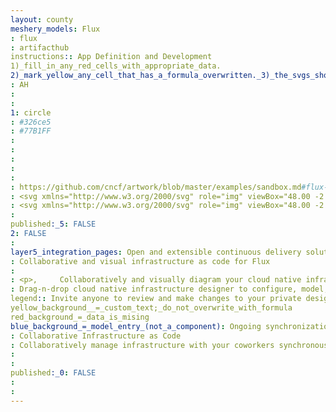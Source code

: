 ```yaml
---
layout: county 
meshery_models: Flux
: flux
: artifacthub
instructions:: App Definition and Development
1)_fill_in_any_red_cells_with_appropriate_data.
2)_mark_yellow_any_cell_that_has_a_formula_overwritten._3)_the_svgs_shouldn't_have_xml_header_they_are_added_programmatically_through_workflows: Continuous Integration & Delivery
: AH
: 
: 
1: circle
: #326ce5
: #77B1FF
: 
: 
: 
: 
: 
: https://github.com/cncf/artwork/blob/master/examples/sandbox.md#flux-logos
: <svg xmlns="http://www.w3.org/2000/svg" role="img" viewBox="48.00 -2.25 262.50 364.00"><defs><style>.cls-1{fill:#326ce5}.cls-3{fill:none}</style></defs><path d="M59.72393 97.77847a10.18251 10.18251 0 0 1 0-17.07393l114.0703-74.16023a10.18258 10.18258 0 0 1 11.10024 0l114.07029 74.16023a10.1825 10.1825 0 0 1 0 17.07394l-114.07029 74.16021a10.18254 10.18254 0 0 1-11.10024 0z" class="cls-1"/><path fill="#c1d2f7" d="M197.35565 110.866h7.91277a6.00326 6.00326 0 0 0 5.19908-9.005l-25.92381-44.902a6.00355 6.00355 0 0 0-10.39838 0l-25.924 44.902a6.00326 6.00326 0 0 0 5.19905 9.005h7.913a6.0034 6.0034 0 0 1 6.00341 6.0034v51.2563l5.31037 3.45252a12.28743 12.28743 0 0 0 13.39445 0l5.31062-3.45252v-51.25628a6.0034 6.0034 0 0 1 6.0034-6.00341z"/><path d="M173.79348 353.27108a10.12828 10.12828 0 0 0 3.45643 1.402c-2.17549-1.2312-4.38727-2.37429-6.62269-3.46036zm-6.45667-161.19546l-11.3157 7.35661a110.993 110.993 0 0 0 11.31571 6.5997zm24.01537 23.71607c9.73858 3.11505 19.81317 5.64851 30.10973 8.18655 10.92032 2.69182 21.97355 5.42717 32.81792 9.00839l-35.41606-23.02482a215.88133 215.88133 0 0 1-27.51161-9.41007zm0 62.19159v.58577c0 2.56929-2.68787 4.65195-6.00338 4.65195h-12.00855c-3.31549 0-6.00338-2.08266-6.00338-4.65195v-6.60473c-24.90538-6.40209-49.87294-14.48506-70.85945-33.8211L81.94819 247.589c22.46761 22.0509 50.27893 28.93291 79.71441 36.1886 27.17852 6.69856 55.18051 13.65144 78.68557 33.44222l14.67907-9.54334c-18.53142-16.50431-40.40962-23.68778-63.67506-29.6932zm-98.03756 22.96639l38.90829 25.29525c20.06438 5.11336 40.20029 11.24773 58.311 23.36044l14.90023-9.687c-19.7518-13.6724-42.5505-19.3134-66.41889-25.197-15.28704-3.76779-30.83479-7.6166-45.70063-13.77169zm74.02219-82.25413a124.3199 124.3199 0 0 1-21.53392-12.62006l-14.80531 9.62521a124.54057 124.54057 0 0 0 36.33923 18.708zm51.41006 16.29412c-9.1062-2.24474-18.30362-4.52388-27.39469-7.29853v13.68209q5.051 1.2853 10.17672 2.53817c29.93438 7.37818 60.8879 15.00885 85.70767 39.82861.60979.60979 1.16261 1.23989 1.752 1.85715l9.97427-6.48445a10.10425 10.10425 0 0 0 3.47529-3.79928c-1.06644-1.17252-2.144-2.34132-3.28875-3.48612-22.58513-22.5853-50.66938-29.50856-80.40251-36.83764zm-19.93295 19.93298q-3.72217-.91747-7.46168-1.85484v13.20974c25.81676 6.56181 51.80263 14.68843 73.4551 35.04069l14.52114-9.44055c-.03854-.03875-.07256-.07916-.11131-.11792-22.58546-22.58524-50.66975-29.50848-80.40325-36.83712zm-31.47711-8.58681c-16.28-5.27813-32.11777-12.39682-46.344-24.13081l-14.68176 9.5451c17.87023 15.55727 38.7844 22.67266 61.02572 28.50068z" class="cls-3"/><path d="M73.24049 254.95972c-.348-.348-.6585-.70949-.99967-1.05976l-12.51495 8.13648a10.16548 10.16548 0 0 0-1.64428 1.3968c1.05336 1.15677 2.11561 2.31024 3.24544 3.44 22.5852 22.58519 50.66968 29.50838 80.40322 36.83688 25.3425 6.24691 51.40113 12.71661 73.86454 29.60253l14.80574-9.62562c-20.86424-16.41993-45.53021-22.50891-71.45287-28.898-29.93385-7.37888-60.88738-15.00944-85.70717-39.82931z" class="cls-3"/><path d="M218.86377 209.9618l-27.51159-17.886v8.4759a215.88 215.88 0 0 0 27.51159 9.4101zm-27.51159 5.82989v11.89938c9.09108 2.77471 18.28849 5.05388 27.39469 7.29853 29.73311 7.32909 57.81738 14.25232 80.40261 36.83773 1.14474 1.14474 2.22232 2.31354 3.28875 3.48611a10.19327 10.19327 0 0 0-3.4753-13.27711l-44.6831-29.04976c-10.84437-3.58121-21.89768-6.31656-32.81794-9.00838-10.29656-2.53799-20.37113-5.07145-30.10971-8.1865zm-24.01537-9.75969a110.99292 110.99292 0 0 1-11.31571-6.59969l-10.21821 6.6432a124.31932 124.31932 0 0 0 21.53392 12.62007zm34.19212 37.87941q-5.12528-1.26352-10.17673-2.53816v11.6946q3.73686.938 7.46168 1.85485c29.73352 7.32863 57.8178 14.25187 80.40318 36.83709.03876.03876.07277.07916.11132.11792l9.66023-6.28051c-.58945-.61726-1.14225-1.24733-1.752-1.85715-24.81978-24.81979-55.7733-32.45048-85.70768-39.82864zm-34.19212-9.50272a124.54057 124.54057 0 0 1-36.33923-18.708l-10.00473 6.50436c14.22612 11.734 30.06393 18.85268 46.344 24.1308zm0 25.84203c-22.24132-5.828-43.1555-12.94341-61.02572-28.5006l-9.8338 6.39315c20.98652 19.336 45.95407 27.41893 70.85947 33.8211zm24.01537 17.73256c23.26546 6.00539 45.14367 13.18886 63.67506 29.69312l9.78-6.35823c-21.65249-20.35225-47.63835-28.47893-73.45509-35.04068zM81.94813 247.589l-9.70729 6.311c.34117.35032.65166.71178.99967 1.05976 24.81977 24.81979 55.77329 32.45043 85.70706 39.82925 25.92266 6.38909 50.58863 12.47807 71.45288 28.898l9.94772-6.46724c-23.50506-19.79078-51.507-26.74365-78.68557-33.44222-29.43548-7.25569-57.2468-14.1377-79.71447-36.18855zM61.327 266.87321c-1.12983-1.12983-2.19209-2.28328-3.24545-3.44a10.1544 10.1544 0 0 0 1.64428 15.67957l33.5887 21.83694c14.86583 6.15509 30.41359 10.0039 45.70058 13.77166 23.8684 5.88357 46.66708 11.52464 66.4189 25.197l10.1606-6.6057c-22.46332-16.88587-48.522-23.35562-73.86447-29.60253-29.73343-7.32851-57.81791-14.25175-80.40314-36.83694zm109.30024 84.33948c2.2354 1.0861 4.44718 2.22919 6.62269 3.46036a10.16012 10.16012 0 0 0 7.64543-1.402l5.63858-3.66577c-18.11065-12.11266-38.24653-18.247-58.31095-23.36044z" class="cls-1"/></svg>
: <svg xmlns="http://www.w3.org/2000/svg" role="img" viewBox="48.00 -2.25 262.50 364.00"><defs><style>.cls-1{fill:#fff}.cls-2{fill:none}</style></defs><path d="M178.17168 173.50075c-.1203-.01154-.2406-.0235-.36059-.03858.11991.01825.24023.0246.36059.03858zm.59967.04272a10.136 10.136 0 0 0 1.14594 0q-.57285.02673-1.14594 0zm2.10621-.0813c-.11988.01508-.24012.027-.36036.03858.1203-.01398.24054-.02033.36036-.03858zm118.08722-92.75763L184.89446 6.54433a10.18235 10.18235 0 0 0-11.10022 0L59.72393 80.70454a10.18249 10.18249 0 0 0 0 17.07392l107.61285 69.962V116.8694a6.00343 6.00343 0 0 0-6.00341-6.00342h-7.913a6.00321 6.00321 0 0 1-5.199-9.005l25.924-44.902a6.00355 6.00355 0 0 1 10.39837 0l25.92383 44.902a6.0033 6.0033 0 0 1-5.1991 9.005h-7.91278a6.00343 6.00343 0 0 0-6.00341 6.00342v50.87091l107.6125-69.96185a10.1825 10.1825 0 0 0 0-17.07392z" class="cls-1"/><path d="M173.79348 353.27108a10.12828 10.12828 0 0 0 3.45643 1.402c-2.17549-1.2312-4.38727-2.37429-6.62269-3.46036zm-6.45667-161.19546l-11.3157 7.35661a110.993 110.993 0 0 0 11.31571 6.5997zm24.01537 23.71607c9.73858 3.11505 19.81317 5.64851 30.10973 8.18655 10.92032 2.69182 21.97355 5.42717 32.81792 9.00839l-35.41606-23.02482a215.88133 215.88133 0 0 1-27.51161-9.41007zm0 62.19159v.58577c0 2.56929-2.68787 4.65195-6.00338 4.65195h-12.00855c-3.31549 0-6.00338-2.08266-6.00338-4.65195v-6.60473c-24.90538-6.40209-49.87294-14.48506-70.85945-33.8211L81.94819 247.589c22.46761 22.0509 50.27893 28.93291 79.71441 36.1886 27.17852 6.69856 55.18051 13.65144 78.68557 33.44222l14.67907-9.54334c-18.53142-16.50431-40.40962-23.68778-63.67506-29.6932zm-98.03756 22.96639l38.90829 25.29525c20.06438 5.11336 40.20029 11.24773 58.311 23.36044l14.90023-9.687c-19.7518-13.6724-42.5505-19.3134-66.41889-25.197-15.28704-3.76779-30.83479-7.6166-45.70063-13.77169zm74.02219-82.25413a124.3199 124.3199 0 0 1-21.53392-12.62006l-14.80531 9.62521a124.54057 124.54057 0 0 0 36.33923 18.708zm51.41006 16.29412c-9.1062-2.24474-18.30362-4.52388-27.39469-7.29853v13.68209q5.051 1.2853 10.17672 2.53817c29.93438 7.37818 60.8879 15.00885 85.70767 39.82861.60979.60979 1.16261 1.23989 1.752 1.85715l9.97427-6.48445a10.10425 10.10425 0 0 0 3.47529-3.79928c-1.06644-1.17252-2.144-2.34132-3.28875-3.48612-22.58513-22.5853-50.66938-29.50856-80.40251-36.83764zm-19.93295 19.93298q-3.72217-.91747-7.46168-1.85484v13.20974c25.81676 6.56181 51.80263 14.68843 73.4551 35.04069l14.52114-9.44055c-.03854-.03875-.07256-.07916-.11131-.11792-22.58546-22.58524-50.66975-29.50848-80.40325-36.83712zm-31.47711-8.58681c-16.28-5.27813-32.11777-12.39682-46.344-24.13081l-14.68176 9.5451c17.87023 15.55727 38.7844 22.67266 61.02572 28.50068z" class="cls-2"/><path d="M73.24049 254.95972c-.348-.348-.6585-.70949-.99967-1.05976l-12.51495 8.13648a10.16548 10.16548 0 0 0-1.64428 1.3968c1.05336 1.15677 2.11561 2.31024 3.24544 3.44 22.5852 22.58519 50.66968 29.50838 80.40322 36.83688 25.3425 6.24691 51.40113 12.71661 73.86454 29.60253l14.80574-9.62562c-20.86424-16.41993-45.53021-22.50891-71.45287-28.898-29.93385-7.37888-60.88738-15.00944-85.70717-39.82931z" class="cls-2"/><path d="M218.86377 209.9618l-27.51159-17.886v8.4759a215.88 215.88 0 0 0 27.51159 9.4101zm-27.51159 5.82989v11.89938c9.09108 2.77471 18.28849 5.05388 27.39469 7.29853 29.73311 7.32909 57.81738 14.25232 80.40261 36.83773 1.14474 1.14474 2.22232 2.31354 3.28875 3.48611a10.19327 10.19327 0 0 0-3.4753-13.27711l-44.6831-29.04976c-10.84437-3.58121-21.89768-6.31656-32.81794-9.00838-10.29656-2.53799-20.37113-5.07145-30.10971-8.1865zm-24.01537-9.75969a110.99292 110.99292 0 0 1-11.31571-6.59969l-10.21821 6.6432a124.31932 124.31932 0 0 0 21.53392 12.62007zm34.19212 37.87941q-5.12528-1.26352-10.17673-2.53816v11.6946q3.73686.938 7.46168 1.85485c29.73352 7.32863 57.8178 14.25187 80.40318 36.83709.03876.03876.07277.07916.11132.11792l9.66023-6.28051c-.58945-.61726-1.14225-1.24733-1.752-1.85715-24.81978-24.81979-55.7733-32.45048-85.70768-39.82864zm-34.19212-9.50272a124.54057 124.54057 0 0 1-36.33923-18.708l-10.00473 6.50436c14.22612 11.734 30.06393 18.85268 46.344 24.1308zm0 25.84203c-22.24132-5.828-43.1555-12.94341-61.02572-28.5006l-9.8338 6.39315c20.98652 19.336 45.95407 27.41893 70.85947 33.8211zm24.01537 17.73256c23.26546 6.00539 45.14367 13.18886 63.67506 29.69312l9.78-6.35823c-21.65249-20.35225-47.63835-28.47893-73.45509-35.04068zM81.94813 247.589l-9.70729 6.311c.34117.35032.65166.71178.99967 1.05976 24.81977 24.81979 55.77329 32.45043 85.70706 39.82925 25.92266 6.38909 50.58863 12.47807 71.45288 28.898l9.94772-6.46724c-23.50506-19.79078-51.507-26.74365-78.68557-33.44222-29.43548-7.25569-57.2468-14.1377-79.71447-36.18855zM61.327 266.87321c-1.12983-1.12983-2.19209-2.28328-3.24545-3.44a10.1544 10.1544 0 0 0 1.64428 15.67957l33.5887 21.83694c14.86583 6.15509 30.41359 10.0039 45.70058 13.77166 23.8684 5.88357 46.66708 11.52464 66.4189 25.197l10.1606-6.6057c-22.46332-16.88587-48.522-23.35562-73.86447-29.60253-29.73343-7.32851-57.81791-14.25175-80.40314-36.83694zm109.30024 84.33948c2.2354 1.0861 4.44718 2.22919 6.62269 3.46036a10.16012 10.16012 0 0 0 7.64543-1.402l5.63858-3.66577c-18.11065-12.11266-38.24653-18.247-58.31095-23.36044z" class="cls-1"/></svg>, 
: 
published:_5: FALSE
2: FALSE
: 
layer5_integration_pages: Open and extensible continuous delivery solution for Kubernetes. Powered by GitOps Toolkit.
: Collaborative and visual infrastructure as code for Flux
: 
: <p>,     Collaboratively and visually diagram your cloud native infrastructure with GitOps-style pipeline integration. Design, test, and manage configuration your Kubernetes-based, containerized applications as a visual topology., </p>, <p>,     Looking for best practice cloud native design and deployment best practices? Choose from thousands of pre-built components in MeshMap. Choose from hundreds of ready-made design patterns by importing templates from Meshery Catalog or use our low code designer, MeshMap, to create and deploy your own cloud native infrastructure designs., </p>
: Drag-n-drop cloud native infrastructure designer to configure, model, and deploy your workloads.
legend:: Invite anyone to review and make changes to your private designs.
yellow_background__=_custom_text;_do_not_overwrite_with_formula
red_background_=_data_is_mising
blue_background_=_model_entry_(not_a_component): Ongoing synchronization of Kubernetes configuration and changes across any number of clusters.
: Collaborative Infrastructure as Code
: Collaboratively manage infrastructure with your coworkers synchronously sharing the same designs.
: 
: 
published:_0: FALSE
: 
: 
---
```

